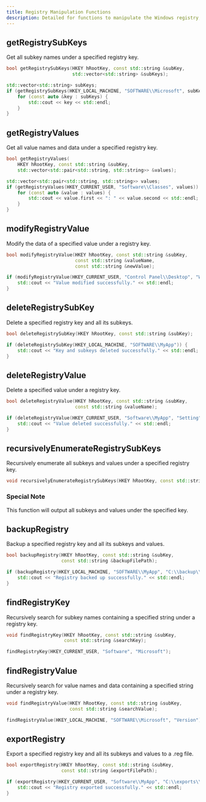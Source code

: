 ```yaml
---
title: Registry Manipulation Functions
description: Detailed for functions to manipulate the Windows registry, including getting subkeys and values, modifying values, deleting keys and values, recursive enumeration, backup, search, and export operations.
---
```


## getRegistrySubKeys

Get all subkey names under a specified registry key.

```cpp
bool getRegistrySubKeys(HKEY hRootKey, const std::string &subKey,
                        std::vector<std::string> &subKeys);
```

```cpp
std::vector<std::string> subKeys;
if (getRegistrySubKeys(HKEY_LOCAL_MACHINE, "SOFTWARE\\Microsoft", subKeys)) {
    for (const auto &key : subKeys) {
        std::cout << key << std::endl;
    }
}
```

## getRegistryValues

Get all value names and data under a specified registry key.

```cpp
bool getRegistryValues(
    HKEY hRootKey, const std::string &subKey,
    std::vector<std::pair<std::string, std::string>> &values);
```

```cpp
std::vector<std::pair<std::string, std::string>> values;
if (getRegistryValues(HKEY_CURRENT_USER, "Software\\Classes", values)) {
    for (const auto &value : values) {
        std::cout << value.first << ": " << value.second << std::endl;
    }
}
```

## modifyRegistryValue

Modify the data of a specified value under a registry key.

```cpp
bool modifyRegistryValue(HKEY hRootKey, const std::string &subKey,
                         const std::string &valueName,
                         const std::string &newValue);
```

```cpp
if (modifyRegistryValue(HKEY_CURRENT_USER, "Control Panel\\Desktop", "Wallpaper", "new_wallpaper.jpg")) {
    std::cout << "Value modified successfully." << std::endl;
}
```

## deleteRegistrySubKey

Delete a specified registry key and all its subkeys.

```cpp
bool deleteRegistrySubKey(HKEY hRootKey, const std::string &subKey);
```

```cpp
if (deleteRegistrySubKey(HKEY_LOCAL_MACHINE, "SOFTWARE\\MyApp")) {
    std::cout << "Key and subkeys deleted successfully." << std::endl;
}
```

## deleteRegistryValue

Delete a specified value under a registry key.

```cpp
bool deleteRegistryValue(HKEY hRootKey, const std::string &subKey,
                         const std::string &valueName);
```

```cpp
if (deleteRegistryValue(HKEY_CURRENT_USER, "Software\\MyApp", "Setting")) {
    std::cout << "Value deleted successfully." << std::endl;
}
```

## recursivelyEnumerateRegistrySubKeys

Recursively enumerate all subkeys and values under a specified registry key.

```cpp
void recursivelyEnumerateRegistrySubKeys(HKEY hRootKey, const std::string &subKey);
```

### Special Note

This function will output all subkeys and values under the specified key.

## backupRegistry

Backup a specified registry key and all its subkeys and values.

```cpp
bool backupRegistry(HKEY hRootKey, const std::string &subKey,
                    const std::string &backupFilePath);
```

```cpp
if (backupRegistry(HKEY_LOCAL_MACHINE, "SOFTWARE\\MyApp", "C:\\backup\\myapp_backup.reg")) {
    std::cout << "Registry backed up successfully." << std::endl;
}
```

## findRegistryKey

Recursively search for subkey names containing a specified string under a registry key.

```cpp
void findRegistryKey(HKEY hRootKey, const std::string &subKey,
                     const std::string &searchKey);
```

```cpp
findRegistryKey(HKEY_CURRENT_USER, "Software", "Microsoft");
```

## findRegistryValue

Recursively search for value names and data containing a specified string under a registry key.

```cpp
void findRegistryValue(HKEY hRootKey, const std::string &subKey,
                       const std::string &searchValue);
```

```cpp
findRegistryValue(HKEY_LOCAL_MACHINE, "SOFTWARE\\Microsoft", "Version");
```

## exportRegistry

Export a specified registry key and all its subkeys and values to a .reg file.

```cpp
bool exportRegistry(HKEY hRootKey, const std::string &subKey,
                    const std::string &exportFilePath);
```

```cpp
if (exportRegistry(HKEY_CURRENT_USER, "Software\\MyApp", "C:\\exports\\myapp_export.reg")) {
    std::cout << "Registry exported successfully." << std::endl;
}
```
